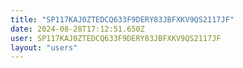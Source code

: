 ```yaml
---
title: "SP117KAJ0ZTEDCQ633F9DERY83JBFXKV9QS2117JF"
date: 2024-08-28T17:12:51.650Z
user: SP117KAJ0ZTEDCQ633F9DERY83JBFXKV9QS2117JF
layout: "users"
---
```

    